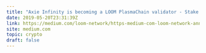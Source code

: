 ```yaml
---
title: "Axie Infinity is becoming a LOOM PlasmaChain validator - Stake LOOM to earn game rewards."
date: 2019-05-20T23:31:39Z
link: https://medium.com/loom-network/https-medium-com-loom-network-announcing-an-alliance-with-axie-infinity-plus-validator-services-5a2adabb64df?utm_medium=RSS&utm_source=hune
site: medium.com
topic: crypto
draft: false
---
```

